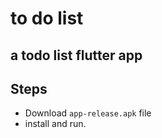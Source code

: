 # to do list
## a todo list flutter app

## Steps
- Download `app-release.apk` file
- install and run.
